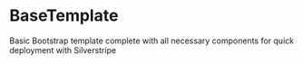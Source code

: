 # BaseTemplate
Basic Bootstrap template complete with all necessary components for quick deployment with Silverstripe
